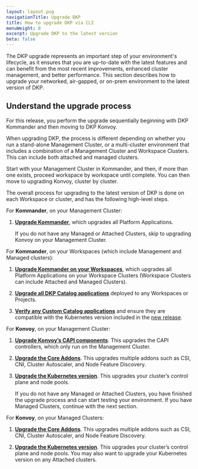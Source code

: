 ```yaml
---
layout: layout.pug
navigationTitle: Upgrade DKP
title: How to upgrade DKP via CLI
menuWeight: 8
excerpt: Upgrade DKP to the latest version
beta: false
---
```


The DKP upgrade represents an important step of your environment's lifecycle, as it ensures that you are up-to-date with the latest features and can benefit from the most recent improvements, enhanced cluster management, and better performance. This section describes how to upgrade your networked, air-gapped, or on-prem environment to the latest version of DKP.

## Understand the upgrade process

For this release, you perform the upgrade sequentially beginning with DKP Kommander and then moving to DKP Konvoy.

When upgrading DKP, the process is different depending on whether you run a stand-alone Management Cluster, or a multi-cluster environment that includes a combination of a Management Cluster and Workspace Clusters. This can include both attached and managed clusters. 

Start with your Management Cluster in Kommander, and then, if more than one exists, proceed workspace by workspace until complete. You can then move to upgrading Konvoy, cluster by cluster.

The overall process for upgrading to the latest version of DKP is done on each Workspace or cluster, and has the following high-level steps.

   For **Kommander**, on your Management Cluster:

1.  [**Upgrade Kommander**][upgrade_kommander], which upgrades all Platform Applications.

    If you do not have any Managed or Attached Clusters, skip to upgrading Konvoy on your Management Cluster.
    

   For **Kommander**, on your Workspaces (which include Management and Managed clusters):

1.  [**Upgrade Kommander on your Workspaces**][upgrade_workspaces], which upgrades all Platform Applications on your Workspace Clusters (Workspace Clusters can include Attached and Managed Clusters).

1.  [**Upgrade all DKP Catalog applications**][catalog_apps] deployed to any Workspaces or Projects.

1.  [**Verify any Custom Catalog applications**][custom_apps] and ensure they are compatible with the Kubernetes version included in the [new release][release_notes].


   For **Konvoy**, on your Management Cluster:

1.  [**Upgrade Konvoy’s CAPI components**][upgrade_konvoy_capi]. This upgrades the CAPI controllers, which only run on the Management Cluster.

1.  [**Upgrade the Core Addons**][upgrade_konvoy_core]. This upgrades multiple addons such as CSI, CNI, Cluster Autoscaler, and Node Feature Discovery.

1.  [**Upgrade the Kubernetes version**][upgrade_konvoy_kubernetes]. This upgrades your cluster’s control plane and node pools.

    If you do not have any Managed or Attached Clusters, you have finished the upgrade process and can start testing your environment. If you have Managed Clusters, continue with the next section.
    

   For **Konvoy**, on your Managed Clusters:

1.  [**Upgrade the Core Addons**][upgrade_konvoy_core]. This upgrades multiple addons such as CSI, CNI, Cluster Autoscaler, and Node Feature Discovery.

1.  [**Upgrade the Kubernetes version**][upgrade_konvoy_kubernetes]. This upgrades your cluster’s control plane and node pools. You may also want to upgrade your Kubernetes version on any Attached clusters.

[custom_apps]: ../custom-apps/
[catalog_apps]: ../projects/applications/catalog-applications/
[upgrade_kommander]: /dkp/kommander/2.2/dkp-upgrade/upgrade-kommander/
[release_notes]: ../release-notes
[upgrade_workspaces]: ../cli/dkp/upgrade/workspace
[upgrade_konvoy_capi]: /upgrade-konvoy
[upgrade_konvoy_core]: /upgrade-konvoy
[upgrade_konvoy_kubernetes]: /upgrade-konvoy
